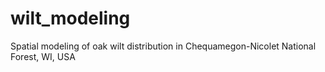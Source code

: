 # wilt_modeling
Spatial modeling of oak wilt distribution in Chequamegon-Nicolet National Forest, WI, USA
